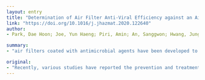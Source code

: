 ```yaml
---
layout: entry
title: "Determination of Air Filter Anti-Viral Efficiency against an Airborne Infectious Virus"
link: "https://doi.org/10.1016/j.jhazmat.2020.122640"
author:
- Park, Dae Hoon; Joe, Yun Haeng; Piri, Amin; An, Sanggwon; Hwang, Jungho

summary:
- "air filters coated with antimicrobial agents have been developed to capture and inactivate virus particles in continuous airflow conditions. A novel method of determining anti-viral performance of an air filter against airborne infectious viruses is presented. In this study, a correlation was established by comparing the susceptibility constants obtained between the two medium tests and an association was found for the air medium test with infectious virus."

original:
- "Recently, various studies have reported the prevention and treatment of respiratory infection outbreaks caused by lethal viruses. Consequently, a variety of air filters coated with antimicrobial agents have been developed to capture and inactivate virus particles in continuous airflow conditions. However, since aerosolized infectious viral-testing is inadvisable due to safety concerns, their anti-viral capability has only been tested by inserting the filters into liquid media, where infectious virus particles disperse. In this study a novel method of determining anti-viral performance of an air filter against airborne infectious viruses is presented. Initially, anti-viral air filter tests were conducted. Firstly, by an air-media test, in which the air filter was placed against an aerosolized non-infectious virus. Secondly, by a liquid-media test, in which the filter was inserted into a liquid medium containing a non-infectious virus. Subsequently, a correlation was established by comparing the susceptibility constants obtained between the two medium tests and an association was found for the air medium test with infectious virus. After ensuring the relationship did not depend on the virus species, the correlation was used to derive the results of the air-medium test from the results of the liquid-medium test."
---
```


